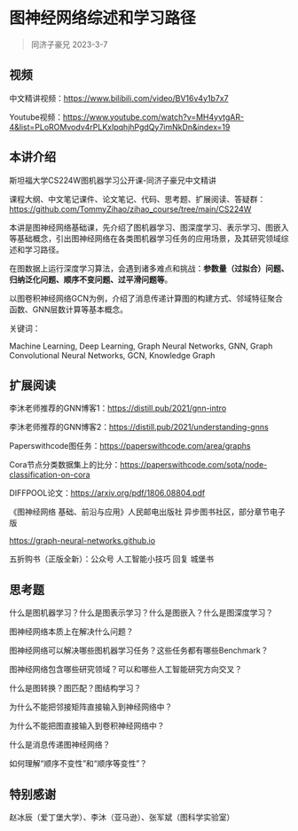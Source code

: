 # 图神经网络综述和学习路径

> 同济子豪兄 2023-3-7
>

## 视频

中文精讲视频：https://www.bilibili.com/video/BV16v4y1b7x7

Youtube视频：https://www.youtube.com/watch?v=MH4yvtgAR-4&list=PLoROMvodv4rPLKxIpqhjhPgdQy7imNkDn&index=19

## 本讲介绍

斯坦福大学CS224W图机器学习公开课-同济子豪兄中文精讲

课程大纲、中文笔记课件、论文笔记、代码、思考题、扩展阅读、答疑群：https://github.com/TommyZihao/zihao_course/tree/main/CS224W

本讲是图神经网络基础课，先介绍了图机器学习、图深度学习、表示学习、图嵌入等基础概念，引出图神经网络在各类图机器学习任务的应用场景，及其研究领域综述和学习路径。

在图数据上运行深度学习算法，会遇到诸多难点和挑战：**参数量（过拟合）问题、归纳泛化问题、顺序不变问题、过平滑问题等**。

以图卷积神经网络GCN为例，介绍了消息传递计算图的构建方式、邻域特征聚合函数、GNN层数计算等基本概念。

关键词：

Machine Learning, Deep Learning, Graph Neural Networks, GNN, Graph Convolutional Neural Networks, GCN, Knowledge Graph











## 扩展阅读

李沐老师推荐的GNN博客1：https://distill.pub/2021/gnn-intro

李沐老师推荐的GNN博客2：https://distill.pub/2021/understanding-gnns

Paperswithcode图任务：https://paperswithcode.com/area/graphs

Cora节点分类数据集上的比分：https://paperswithcode.com/sota/node-classification-on-cora

DIFFPOOL论文：https://arxiv.org/pdf/1806.08804.pdf

《图神经网络 基础、前沿与应用》人民邮电出版社 异步图书社区，部分章节电子版

https://graph-neural-networks.github.io

五折购书（正版全新）：公众号 人工智能小技巧 回复 城堡书

## 思考题

什么是图机器学习？什么是图表示学习？什么是图嵌入？什么是图深度学习？

图神经网络本质上在解决什么问题？

图神经网络可以解决哪些图机器学习任务？这些任务都有哪些Benchmark？

图神经网络包含哪些研究领域？可以和哪些人工智能研究方向交叉？

什么是图转换？图匹配？图结构学习？

为什么不能把邻接矩阵直接输入到神经网络中？

为什么不能把图直接输入到卷积神经网络中？

什么是消息传递图神经网络？

如何理解“顺序不变性”和“顺序等变性”？

## 特别感谢

赵冰辰（爱丁堡大学）、李沐（亚马逊）、张军斌（图科学实验室）